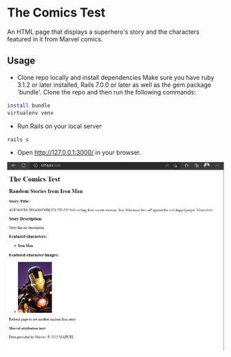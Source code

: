 # The Comics Test
An HTML page that displays a superhero's story and the characters featured in it from Marvel comics.

## Usage

* Clone repo locally and install dependencies
Make sure you have ruby 3.1.2 or later installed, Rails 7.0.0 or later as well as the gem package 'bundle'. Clone the repo and then run the following commands:

```bash
install bundle
virtualenv venv
```

* Run Rails on your local server

```bash
rails s
```

* Open http://127.0.0.1:3000/ in your browser.

![Home page](example_files/home_page.png)
